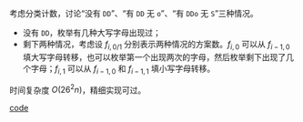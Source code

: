 考虑分类计数，讨论“没有 `DD`”、“有 `DD` 无 `o`”、“有 `DDo` 无 `S`”三种情况。

- 没有 `DD`，枚举有几种大写字母出现过；
- 剩下两种情况，考虑设 $f_{i,0/1}$ 分别表示两种情况的方案数。$f_{i,0}$ 可以从 $f_{i-1,0}$ 填大写字母转移，也可以枚举第一个出现两次的字母，然后枚举剩下出现了几个字母；$f_{i,1}$ 可以从 $f_{i-1,0}$ 和 $f_{i-1,1}$ 填小写字母转移。

时间复杂度 $O(26^2n)$，精细实现可过。

[code](https://atcoder.jp/contests/abc301/submissions/41433496)